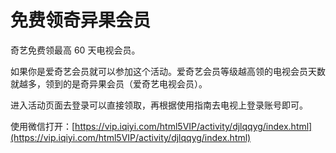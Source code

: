 # 免费领奇异果会员

奇艺免费领最高 60 天电视会员。

如果你是爱奇艺会员就可以参加这个活动。爱奇艺会员等级越高领的电视会员天数就越多，领到的是奇异果会员（爱奇艺电视会员）。

进入活动页面去登录可以直接领取，再根据使用指南去电视上登录账号即可。

使用微信打开：[https://vip.iqiyi.com/html5VIP/activity/djlqqyg/index.html](https://vip.iqiyi.com/html5VIP/activity/djlqqyg/index.html)